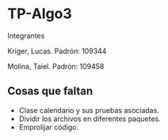 # TP-Algo3

Integrantes
  
Kriger, Lucas. Padrón: 109344

Molina, Taiel. Padrón: 109458

## Cosas que faltan

- Clase calendario y sus pruebas asociadas.
- Dividir los archivos en diferentes paquetes.
- Emprolijar código.
